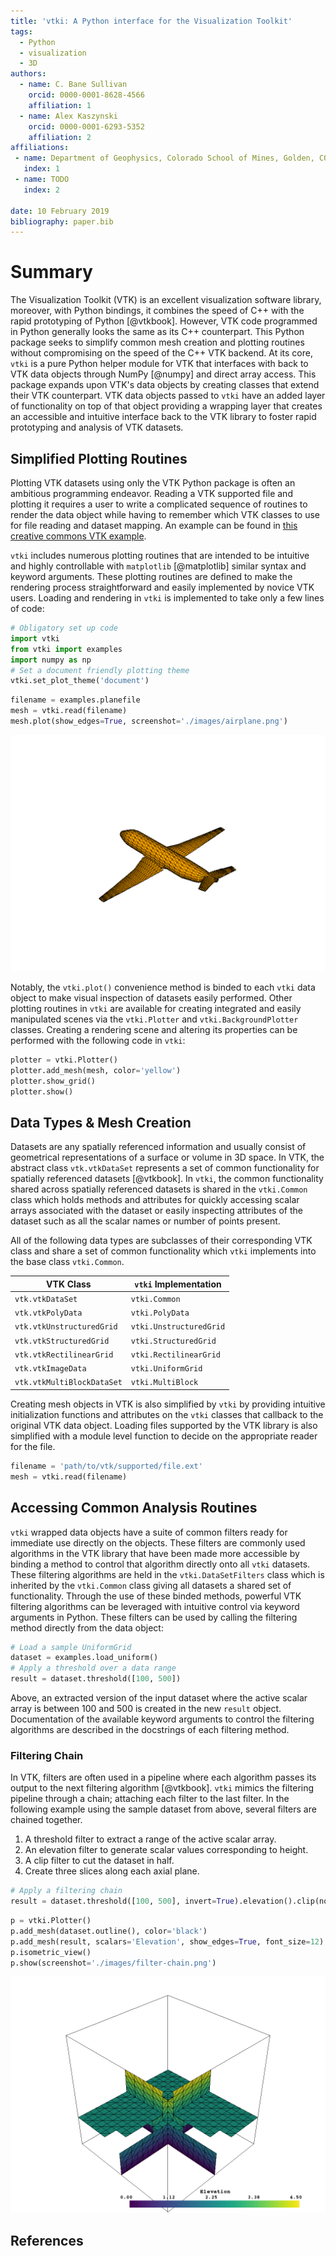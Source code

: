 ```yaml
---
title: 'vtki: A Python interface for the Visualization Toolkit'
tags:
  - Python
  - visualization
  - 3D
authors:
  - name: C. Bane Sullivan
    orcid: 0000-0001-8628-4566
    affiliation: 1
  - name: Alex Kaszynski
    orcid: 0000-0001-6293-5352
    affiliation: 2
affiliations:
 - name: Department of Geophysics, Colorado School of Mines, Golden, CO, USA
   index: 1
 - name: TODO
   index: 2

date: 10 February 2019
bibliography: paper.bib
---
```


# Summary

The Visualization Toolkit (VTK) is an excellent visualization software library,
moreover, with Python bindings, it combines the speed of C++ with the rapid
prototyping of Python [@vtkbook].
However, VTK code programmed in Python generally looks the same as its C++
counterpart. This Python package seeks to simplify common mesh creation and
plotting routines without compromising on the speed of the C++ VTK backend.
At its core, `vtki` is a pure Python helper module for VTK that interfaces with
back to VTK data objects through NumPy [@numpy] and direct array access.
This package expands upon VTK's data objects by creating classes
that extend their VTK counterpart.
VTK data objects passed to `vtki` have an added layer of functionality on top of
that object providing a wrapping layer that creates an accessible and intuitive
interface back to the VTK library to foster rapid prototyping and analysis of
VTK datasets.

## Simplified Plotting Routines

Plotting VTK datasets using only the VTK Python package is often an ambitious
programming endeavor. Reading a VTK supported file and plotting it requires a
user to write a complicated sequence of routines to render the data object while
having to remember which VTK classes to use for file reading and dataset mapping.
An example can be found in [this creative commons VTK example](https://vtk.org/Wiki/VTK/Examples/Python/STLReader).

`vtki` includes numerous plotting routines that are intended to be intuitive and
highly controllable with `matplotlib` [@matplotlib] similar syntax and keyword
arguments.
These plotting routines are defined to make the rendering process
straightforward and easily implemented by novice VTK users. Loading and
rendering in `vtki` is implemented to take only a few lines of code:

```python
# Obligatory set up code
import vtki
from vtki import examples
import numpy as np
# Set a document friendly plotting theme
vtki.set_plot_theme('document')
```

```python
filename = examples.planefile
mesh = vtki.read(filename)
mesh.plot(show_edges=True, screenshot='./images/airplane.png')
```

![Example rendering of mesh loaded from a file](./images/airplane.png)

Notably, the `vtki.plot()` convenience method is binded to each `vtki`
data object to make visual inspection of datasets easily performed. Other
plotting routines in `vtki` are available for creating integrated and
easily manipulated scenes via the `vtki.Plotter` and `vtki.BackgroundPlotter`
classes. Creating a rendering scene and altering its properties can be performed
with the following code in `vtki`:

```python
plotter = vtki.Plotter()
plotter.add_mesh(mesh, color='yellow')
plotter.show_grid()
plotter.show()
```


## Data Types & Mesh Creation

Datasets are any spatially referenced information and usually consist of
geometrical representations of a surface or volume in 3D space.
In VTK, the abstract class `vtk.vtkDataSet` represents a set of common
functionality for spatially referenced datasets [@vtkbook].
In `vtki`, the common functionality shared across spatially referenced datasets
is shared in the `vtki.Common` class which holds methods and attributes for
quickly accessing scalar arrays associated with the dataset or easily inspecting
attributes of the dataset such as all the scalar names or number of points
present.

All of the following data types are subclasses of their corresponding VTK class
and share a set of common functionality which `vtki` implements into the base
class  `vtki.Common`.

| VTK Class                  | `vtki` Implementation   |
|----------------------------|-------------------------|
| `vtk.vtkDataSet`           | `vtki.Common`           |
| `vtk.vtkPolyData`          | `vtki.PolyData`         |
| `vtk.vtkUnstructuredGrid`  | `vtki.UnstructuredGrid` |
| `vtk.vtkStructuredGrid`    | `vtki.StructuredGrid`   |
| `vtk.vtkRectilinearGrid`   | `vtki.RectilinearGrid`  |
| `vtk.vtkImageData`         | `vtki.UniformGrid`      |
| `vtk.vtkMultiBlockDataSet` | `vtki.MultiBlock`       |


Creating mesh objects in VTK is also simplified by `vtki` by providing intuitive
initialization functions and attributes on the `vtki` classes that callback to
the original VTK data object. Loading files supported by the VTK library is also
simplified with a module level function to decide on the appropriate reader for
the file.

```python
filename = 'path/to/vtk/supported/file.ext'
mesh = vtki.read(filename)
```


## Accessing Common Analysis Routines

`vtki` wrapped data objects have a suite of common filters ready for immediate
use directly on the objects. These filters are commonly used algorithms in the
VTK library that have been made more accessible by binding a method to control
that algorithm directly onto all `vtki` datasets. These filtering algorithms are
held in the `vtki.DataSetFilters` class which is inherited by the `vtki.Common`
class giving all datasets a shared set of functionality.
Through the use of these binded methods, powerful VTK filtering algorithms can
be leveraged with intuitive control via keyword arguments in Python.
These filters can be used by calling the filtering method directly from the data
object:

```python
# Load a sample UniformGrid
dataset = examples.load_uniform()
# Apply a threshold over a data range
result = dataset.threshold([100, 500])
```

Above, an extracted version of the input dataset where the active scalar array
is between 100 and 500 is created in the new `result` object.
Documentation of the available keyword arguments to control the
filtering algorithms are described in the docstrings of each filtering method.

### Filtering Chain

In VTK, filters are often used in a pipeline where each algorithm passes its
output to the next filtering algorithm [@vtkbook].
`vtki` mimics the filtering pipeline through a chain; attaching each filter to
the last filter. In the following example using the sample dataset from above,
several filters are chained together.

1. A threshold filter to extract a range of the active scalar array.
2. An elevation filter to generate scalar values corresponding to height.
3. A clip filter to cut the dataset in half.
4. Create three slices along each axial plane.

```python
# Apply a filtering chain
result = dataset.threshold([100, 500], invert=True).elevation().clip(normal='z').slice_orthogonal()
```

```python
p = vtki.Plotter()
p.add_mesh(dataset.outline(), color='black')
p.add_mesh(result, scalars='Elevation', show_edges=True, font_size=12)
p.isometric_view()
p.show(screenshot='./images/filter-chain.png')
```

![Rendering of the result from the filtering chain](./images/filter-chain.png)


## References
